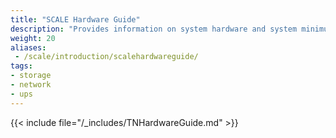 ```yaml
---
title: "SCALE Hardware Guide"
description: "Provides information on system hardware and system minimum requirements. Included information covers CPUs, storage considerations and solutions, media and controllers, device sizing and cooling, SAS expanders, and system memory." 
weight: 20
aliases:
 - /scale/introduction/scalehardwareguide/
tags:
- storage
- network
- ups
---
```


{{< include file="/_includes/TNHardwareGuide.md" >}}
